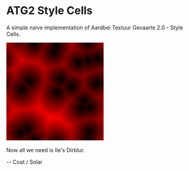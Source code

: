 # ATG2 Style Cells

A simple naive implementation of Aardbei Textuur Gevaarte 2.0 - Style Cells.

![It's Alive](normalized_distance_voronoi.png)


Now all we need is Ile's Dirblur.

-- Coat / Solar